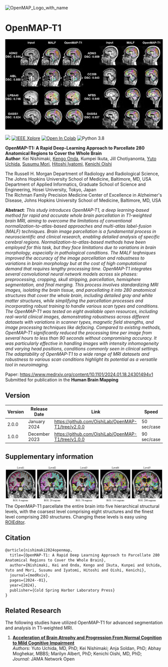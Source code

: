 ![OpenMAP_Logo_with_name](https://github.com/OishiLab/OpenMAP-T1/assets/64403395/9ce68146-eeb7-4ce0-bd49-73f1c7ded4d8)

# OpenMAP-T1
![Figure3](media/Representative.png)

[![](http://img.shields.io/badge/medRxiv-10.1101/2024.01.18.24301494-B31B1B.svg)](https://www.medrxiv.org/content/10.1101/2024.01.18.24301494v1)
[![IEEE Xplore](https://img.shields.io/badge/Accepted-Human%20Brain%20Mapping-%2300629B%09)](https://onlinelibrary.wiley.com/journal/10970193)
[![Open In Colab](https://colab.research.google.com/assets/colab-badge.svg)](https://colab.research.google.com/drive/1fmfkxxZjChExnl5cHITYkNYgTu3MZ7Ql#scrollTo=xwZxyL5ewVNF)
![Python 3.8](https://img.shields.io/badge/OpenMAP-T1-brightgreen.svg)

**OpenMAP-T1: A Rapid Deep-Learning Approach to Parcellate 280 Anatomical Regions to Cover the Whole Brain**<br>
**Author**: Kei Nishimaki, [Kengo Onda](https://researchmap.jp/kengoonda?lang=en), Kumpei Ikuta, Jill Chotiyanonta, [Yuto Uchida](https://researchmap.jp/uchidayuto), [Susumu Mori](https://www.hopkinsmedicine.org/profiles/details/susumu-mori), [Hitoshi Iyatomi](https://iyatomi-lab.info/english-top), [Kenichi Oishi](https://www.hopkinsmedicine.org/profiles/details/kenichi-oishi)<br>

The Russell H. Morgan Department of Radiology and Radiological Science, The Johns Hopkins University School of Medicine, Baltimore, MD, USA <br>
Department of Applied Informatics, Graduate School of Science and Engineering, Hosei University, Tokyo, Japan <br>
The Richman Family Precision Medicine Center of Excellence in Alzheimer's Disease, Johns Hopkins University School of Medicine, Baltimore, MD, USA<br>

**Abstract**: *This study introduces OpenMAP-T1, a deep learning-based method for rapid and accurate whole brain parcellation in T1-weighted brain MRI, aiming to overcome the limitations of conventional normalization-to-atlas-based approaches and multi-atlas label-fusion (MALF) techniques. Brain image parcellation is a fundamental process in neuroscientific and clinical research, enabling detailed analysis of specific cerebral regions. Normalization-to-atlas-based methods have been employed for this task, but they face limitations due to variations in brain morphology, especially in pathological conditions. The MALF teqhniques improved the accuracy of the image parcellation and robustness to variations in brain morphology but at the cost of high computational demand that requires lengthy processing time. OpenMAP-T1 integrates several convolutional neural network models across six phases: preprocessing, cropping, skull stripping, parcellation, hemisphere segmentation, and final merging. This process involves standardizing MRI images, isolating the brain tissue, and parcellating it into 280 anatomical structures that cover the whole brain, including detailed gray and white matter structures, while simplifying the parcellation processes and incorporating robust training to handle various scan types and conditions. The OpenMAP-T1 was tested on eight available open resources, including real-world clinical images, demonstrating robustness across different datasets with variations in scanner types, magnetic field strengths, and image processing techniques like defacing. Compared to existing methods, OpenMAP-T1 significantly reduced the processing time per image from several hours to less than 90 seconds without compromising accuracy. It was particularly effective in handling images with intensity inhomogeneity and varying head positions, conditions commonly seen in clinical settings. The adaptability of OpenMAP-T1 to a wide range of MRI datasets and robustness to various scan conditions highlight its potential as a versatile tool in neuroimaging.*

Paper: https://www.medrxiv.org/content/10.1101/2024.01.18.24301494v1<br>
Submitted for publication in the **Human Brain Mapping**<br>

## Version
| Version | Release Date  | Link                                               | Speed       |
|---------|---------------|----------------------------------------------------|-------------|
| 2.0.0   | January  2024 | https://github.com/OishiLab/OpenMAP-T1/tree/v2.0.0 | 50 sec/case |
| 1.0.0   | December 2023 | https://github.com/OishiLab/OpenMAP-T1/tree/v1.0.0 | 90 sec/case |

## Supplementary information
![supplementary_level](media/Multilevel.png)
The OpenMAP-T1 parcellate the entire brain into five hierarchical structural levels, with the coarsest level comprising eight structures and the finest level comprising 280 structures. Changing these levels is easy using [ROIEditor](https://www.mristudio.org/installation.html).


## Citation
```
@article{nishimaki2024openmap,
  title={OpenMAP-T1: A Rapid Deep Learning Approach to Parcellate 280 Anatomical Regions to Cover the Whole Brain},
  author={Nishimaki, Kei and Onda, Kengo and Ikuta, Kunpei and Uchida, Yuto and Mori, Susumu and Iyatomi, Hitoshi and Oishi, Kenichi},
  journal={medRxiv},
  pages={2024--01},
  year={2024},
  publisher={Cold Spring Harbor Laboratory Press}
}
```

## Related Research
The following studies have utilized OpenMAP-T1 for advanced segmentation and analysis in T1-weighted MRI. 
1. **[Acceleration of Brain Atrophy and Progression From Normal Cognition to Mild Cognitive Impairment](https://jamanetwork.com/journals/jamanetworkopen/fullarticle/2825474)**  
   *Authors:* Yuto Uchida, MD, PhD; Kei Nishimaki; Anja Soldan, PhD; Abhay Moghekar, MBBS; Marilyn Albert, PhD; Kenichi Oishi, MD, PhD;  
   *Journal:* JAMA Network Open  
